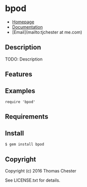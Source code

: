 # bpod

* [Homepage](https://rubygems.org/gems/bpod)
* [Documentation](http://rubydoc.info/gems/bpod/frames)
* [Email](mailto:tjchester at me.com)

## Description

TODO: Description

## Features

## Examples

    require 'bpod'

## Requirements

## Install

    $ gem install bpod

## Copyright

Copyright (c) 2016 Thomas Chester

See LICENSE.txt for details.
